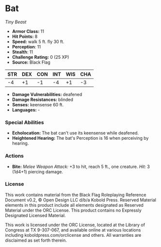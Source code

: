 # Bat

*Tiny* *Beast*

- **Armor Class:** 11
- **Hit Points:** 8 
- **Speed:** walk 5 ft. fly 30 ft.
- **Perception**: 11
- **Stealth**: 11
- **Challenge Rating:** 0 (25 XP)
- **Source:** Black Flag

| STR | DEX | CON | INT | WIS | CHA |
| --- | --- | --- | --- | --- | --- |
| -4 | +1 | -1 | -4 | +1 | -3 |

- **Damage Vulnerabilities:** deafened
- **Damage Resistances:** blinded
- **Senses:** keensense 60 ft.
- **Languages:** -

### Special Abilities

- **Echolocation:** The bat can't use its keensense while deafened.
- **Heightened Hearing:** The bat's Perception is 16 when perceiving by hearing.

### Actions

- **Bite:** _Melee Weapon Attack:_ +3 to hit, reach 5 ft., one creature. _Hit:_ 3 (1d4+1) piercing damage.


### License

This work contains material from the Black Flag Roleplaying Reference Document v0.2, © Open Design LLC d/b/a Kobold Press. Reserved Material elements in this product include all elements designated as Reserved Material under the ORC License. This product contains no Expressly Designated Licensed Material.

This work is licensed under the ORC License, located at the Library of Congress at TX 9-307-067, and available online at various locations including koboldpress.com/orclicense and others. All warranties are disclaimed as set forth therein.

